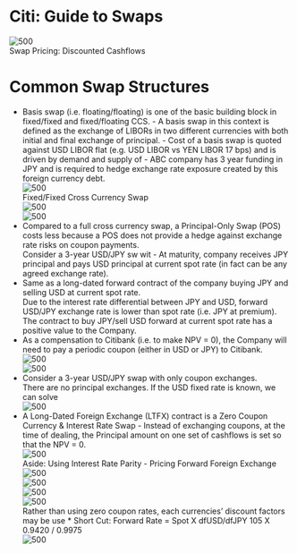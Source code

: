 # Citi: Guide to Swaps
 ![500](https://cdn-mineru.openxlab.org.cn/extract/3d1b2355-dc75-4129-9dcd-d49d557b4a1c/59cbb3bf077d183bee84082f8912543ab40beb0fd68755edaf570eb43772404e.jpg)  
Swap Pricing: Discounted Cashflows  
# Common Swap Structures  
- Basis swap (i.e. floating/floating) is one of the basic building block in fixed/fixed and fixed/floating CCS. - A basis swap in this context is defined as the exchange of LIBORs in two different currencies with both initial and final exchange of principal. - Cost of a basis swap is quoted against USD LIBOR flat (e.g. USD LIBOR vs YEN LIBOR 17 bps) and is driven by demand and supply of - ABC company has 3 year funding in JPY and is required to hedge exchange rate exposure created by this foreign currency debt.  
 ![500](https://cdn-mineru.openxlab.org.cn/extract/3d1b2355-dc75-4129-9dcd-d49d557b4a1c/f35dc8c9080181c2c3c1bea98c809b9375d4cce66f19c6c37b9ca65aa2e09b24.jpg)  
Fixed/Fixed Cross Currency Swap  
 ![500](https://cdn-mineru.openxlab.org.cn/extract/3d1b2355-dc75-4129-9dcd-d49d557b4a1c/e8d51269b4bda87fdcdb052e60d7f54b665079141ed29efebbbf978b599b9472.jpg)  
 ![500](https://cdn-mineru.openxlab.org.cn/extract/3d1b2355-dc75-4129-9dcd-d49d557b4a1c/dca05016d8b5e83b47b7a627856e9b83eab47708d543924ab873f09a4a3de064.jpg)  
- Compared to a full cross currency swap, a Principal-Only Swap (POS) costs less because a POS does not provide a hedge against exchange rate risks on coupon payments.   
Consider a 3-year USD/JPY sw wit - At maturity, company receives JPY principal and pays USD principal at current spot rate (in fact can be any agreed exchange rate).   
- Same as a long-dated forward contract of the company buying JPY and selling USD at current spot rate.   
Due to the interest rate differential between JPY and USD, forward USD/JPY exchange rate is lower than spot rate (i.e. JPY at premium).   
The contract to buy JPY/sell USD forward at current spot rate has a positive value to the Company.   
- As a compensation to Citibank (i.e. to make NPV = 0), the Company will need to pay a periodic coupon (either in USD or JPY) to Citibank.  
 ![500](https://cdn-mineru.openxlab.org.cn/extract/3d1b2355-dc75-4129-9dcd-d49d557b4a1c/d1405d291d249b6e5134b2badef797ed0f956933f56fb317e1b4f4fae2b0a714.jpg)  
 ![500](https://cdn-mineru.openxlab.org.cn/extract/3d1b2355-dc75-4129-9dcd-d49d557b4a1c/5d30cb096867177a776b8b2b83ce035cf7be1eeab66d94f66442c184ffaa73b6.jpg)  
- Consider a 3-year USD/JPY swap with only coupon exchanges.  
There are no principal exchanges. If the USD fixed rate is known, we can solve  
 ![500](https://cdn-mineru.openxlab.org.cn/extract/3d1b2355-dc75-4129-9dcd-d49d557b4a1c/4c870be77e84c1d920946860a73a6bfe4326d20abfd3c994a501df6e2b3ee0e5.jpg)  
- A Long-Dated Foreign Exchange (LTFX) contract is a Zero Coupon Currency & Interest Rate Swap - Instead of exchanging coupons, at the time of dealing, the Principal amount on one set of cashflows is set so that the NPV = 0.  
 ![500](https://cdn-mineru.openxlab.org.cn/extract/3d1b2355-dc75-4129-9dcd-d49d557b4a1c/3a3bf1801696da00a49e28434ab75f65e31e6370c6e8ad0e2b4f042cc422e146.jpg)  
Aside: Using Interest Rate Parity - Pricing Forward Foreign Exchange  
 ![500](https://cdn-mineru.openxlab.org.cn/extract/3d1b2355-dc75-4129-9dcd-d49d557b4a1c/7d1c546377efcd526ea660f6b9844b8acf31576afeb27ef1054c4dc57b11f700.jpg)  
 ![500](https://cdn-mineru.openxlab.org.cn/extract/3d1b2355-dc75-4129-9dcd-d49d557b4a1c/72bec48fa2ab3da51ac1bf17c68bdcb38539c8b6d40056da27e3d5473d4cbc46.jpg)  
 ![500](https://cdn-mineru.openxlab.org.cn/extract/3d1b2355-dc75-4129-9dcd-d49d557b4a1c/a8459166d58fcf01fccc212addf037162fdf9c29d8a65bcba12b20ddea8a564c.jpg)  
 ![500](https://cdn-mineru.openxlab.org.cn/extract/3d1b2355-dc75-4129-9dcd-d49d557b4a1c/ff9dcc5f5faaf10edcc3f66a65f9b0a44353548119281890c513c7507f48a20c.jpg)  
Rather than using zero coupon rates, each currencies’ discount factors may be use \* Short Cut: Forward Rate = Spot X dfUSD/dfJPY 105 X 0.9420 / 0.9975  
 ![500](https://cdn-mineru.openxlab.org.cn/extract/3d1b2355-dc75-4129-9dcd-d49d557b4a1c/37505301aa69af139a1a3b4e06727873b4e99db05ef83f99c0e18abeb1146899.jpg)  